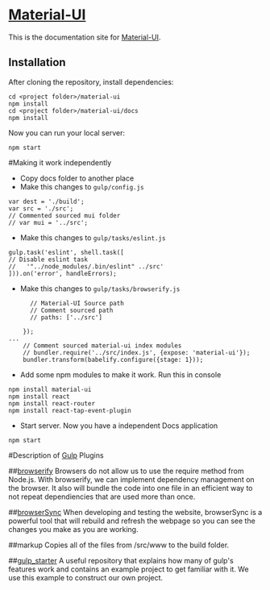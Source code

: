 # [Material-UI](http://callemall.github.io/material-ui/)

This is the documentation site for [Material-UI](http://callemall.github.io/material-ui/).

## Installation
After cloning the repository, install dependencies:
```
cd <project folder>/material-ui
npm install
cd <project folder>/material-ui/docs
npm install
```

Now you can run your local server:
```
npm start
```

#Making it work independently

 * Copy docs folder to another place
 * Make this changes to ```gulp/config.js```

```
var dest = './build';
var src = './src';
// Commented sourced mui folder
// var mui = '../src';
```

  * Make this changes to ```gulp/tasks/eslint.js```

```
gulp.task('eslint', shell.task([
// Disable eslint task
//   '"../node_modules/.bin/eslint" ../src'
])).on('error', handleErrors);

```

  * Make this changes to ```gulp/tasks/browserify.js```

```
      // Material-UI Source path
      // Comment sourced path
      // paths: ['../src']

    });
...
    // Comment sourced material-ui index modules
    // bundler.require('../src/index.js', {expose: 'material-ui'});
    bundler.transform(babelify.configure({stage: 1}));
```

  * Add some npm modules to make it work. Run this in console

```
npm install material-ui
npm install react
npm install react-router
npm install react-tap-event-plugin
```

  * Start server. Now you have a independent Docs application

```
npm start
```

#Description of [Gulp](https://github.com/gulpjs/gulp) Plugins


##[browserify](https://github.com/substack/node-browserify) 
Browsers do not allow us to use the require method from Node.js. With browserify, we can implement dependency management on the browser. It also will bundle the code into one file in an efficient way to not repeat dependiencies that are used more than once. 

##[browserSync](http://www.browsersync.io/)
When developing and testing the website, browserSync is a powerful tool that will rebuild and refresh the webpage so you can see the changes you make as you are working. 

##markup
Copies all of the files from /src/www to the build folder. 

##[gulp_starter](https://github.com/greypants/gulp-starter)
A useful repository that explains how many of gulp's features work and contains an example project to get familiar with it. We use this example to construct our own project.
